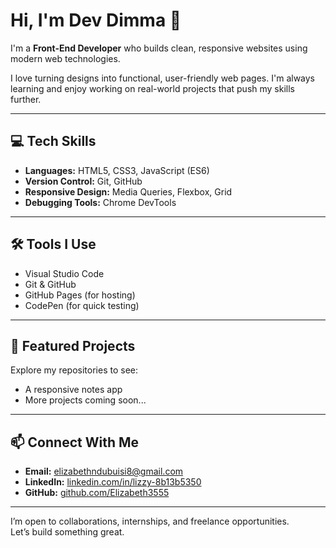 # Hi, I'm Dev Dimma 👋

I'm a **Front-End Developer** who builds clean, responsive websites using modern web technologies.

I love turning designs into functional, user-friendly web pages. I'm always learning and enjoy working on real-world projects that push my skills further.

---

## 💻 Tech Skills
- **Languages:** HTML5, CSS3, JavaScript (ES6)
- **Version Control:** Git, GitHub
- **Responsive Design:** Media Queries, Flexbox, Grid
- **Debugging Tools:** Chrome DevTools

---

## 🛠 Tools I Use
- Visual Studio Code
- Git & GitHub
- GitHub Pages (for hosting)
- CodePen (for quick testing)

---

## 📁 Featured Projects
Explore my repositories to see:
- A responsive notes app
- More projects coming soon...

---

## 📫 Connect With Me
- **Email:** elizabethndubuisi8@gmail.com  
- **LinkedIn:** [linkedin.com/in/lizzy-8b13b5350](https://www.linkedin.com/in/lizzy-8b13b5350)  
- **GitHub:** [github.com/Elizabeth3555](https://github.com/Elizabeth3555)

---

I’m open to collaborations, internships, and freelance opportunities.  
Let’s build something great.
